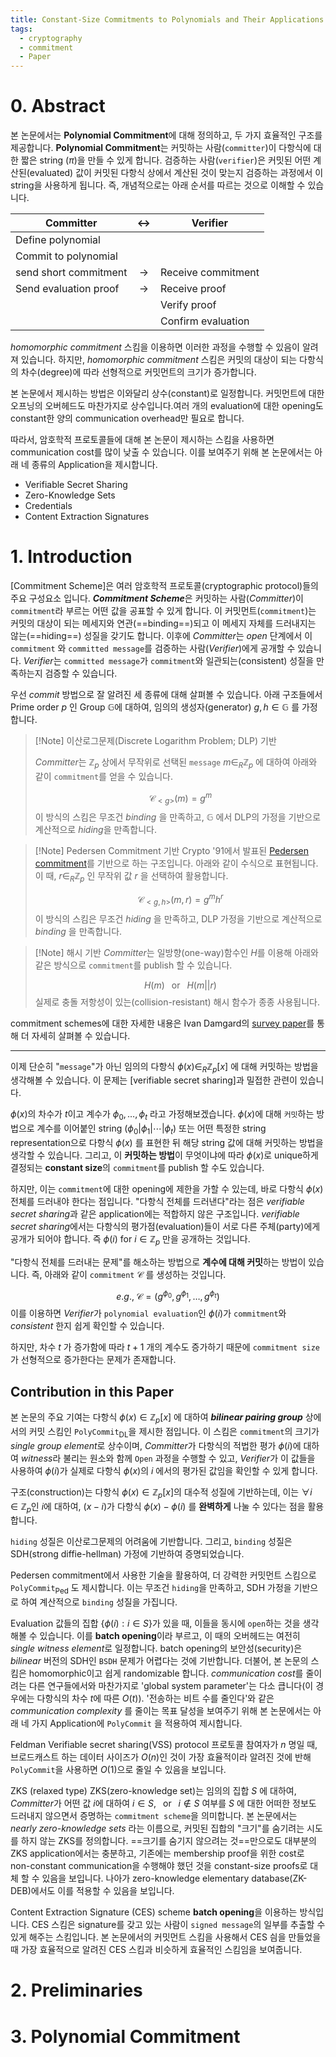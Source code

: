 ```yaml
---
title: Constant-Size Commitments to Polynomials and Their Applications
tags:
  - cryptography
  - commitment
  - Paper
---
```

# 0. Abstract
본 논문에서는 **Polynomial Commitment**에 대해 정의하고, 두 가지 효율적인 구조를 제공합니다. **Polynomial Commitment**는 커밋하는 사람(`committer`)이 다항식에 대한 짧은 string ($\pi$)을 만들 수 있게 합니다. 검증하는 사람(`verifier`)은 커밋된 어떤 계산된(evaluated) 값이 커밋된 다항식 상에서 계산된 것이 맞는지 검증하는 과정에서 이 string을 사용하게 됩니다. 즉, 개념적으로는 아래 순서를 따르는 것으로 이해할 수 있습니다.

<center>

| **Committer**         | $\leftrightarrow$ | **Verifier**       |
| --------------------- | :---------------: | ------------------ |
| Define polynomial     |                   |                    |
| Commit to polynomial  |                   |                    |
| send short commitment | $\rightarrow$     | Receive commitment |
| Send evaluation proof | $\rightarrow$     | Receive proof      |
|                       |                   | Verify proof       |
|                       |                   | Confirm evaluation |

</center>

*homomorphic commitment* 스킴을 이용하면 이러한 과정을 수행할 수 있음이 알려져 있습니다. 하지만,  *homomorphic commitment* 스킴은 커밋의 대상이 되는 다항식의 차수(degree)에 따라 선형적으로 커밋먼트의 크기가 증가합니다.

본 논문에서 제시하는 방법은 이와달리 상수(constant)로 일정합니다. 커밋먼트에 대한 오프닝의 오버헤드도 마찬가지로 상수입니다.여러 개의 evaluation에 대한 opening도 constant한 양의 communication overhead만 필요로 합니다.

따라서, 암호학적 프로토콜들에 대해 본 논문이 제시하는 스킴을 사용하면 communication cost를 많이 낮출 수 있습니다. 이를 보여주기 위해 본 논문에서는 아래 네 종류의 Application을 제시합니다.

- Verifiable Secret Sharing
- Zero-Knowledge Sets
- Credentials
- Content Extraction Signatures

# 1. Introduction
[Commitment Scheme]은 여러 암호학적 프로토콜(cryptographic protocol)들의 주요 구성요소 입니다. ***Commitment Scheme***은 커밋하는 사람(*Committer*)이 `commitment`라 부르는 어떤 값을 공표할 수 있게 합니다. 이 커밋먼트(`commitment`)는 커밋의 대상이 되는 메세지와 연관(==binding==)되고 이 메세지 자체를 드러내지는 않는(==hiding==) 성질을 갖기도 합니다. 이후에 *Committer*는 *open* 단계에서 이 `commitment` 와 `committed message`를 검증하는 사람(*Verifier*)에게 공개할 수 있습니다. *Verifier*는 `committed message`가 `commitment`와 일관되는(consistent) 성질을 만족하는지 검증할 수 있습니다.

우선 *commit* 방법으로 잘 알려진 세 종류에 대해 살펴볼 수 있습니다. 아래 구조들에서 Prime order $p$ 인 Group $\mathbb{G}$에 대하여, 임의의 생성자(generator) $g, h \in \mathbb{G}$ 를 가정합니다. 

> [!Note] 이산로그문제(Discrete Logarithm Problem; DLP) 기반
> 
> *Committer*는 $\mathbb{Z}_p$ 상에서 무작위로 선택된 `message` $m \in_R \mathbb{Z}_p$ 에 대하여 아래와 같이 `commitment`를 얻을 수 있습니다.
> 
> $$
> \mathcal{C}_{<g>}(m)=g^m
> $$
> 	이 방식의 스킴은 무조건 *binding* 을 만족하고, $\mathbb{G}$ 에서 DLP의 가정을 기반으로 계산적으로 *hiding*을 만족합니다.

> [!Note] Pedersen Commitment 기반
> Crypto '91에서 발표된 [Pedersen commitment](https://link.springer.com/chapter/10.1007/3-540-46766-1_9)를 기반으로 하는 구조입니다. 아래와 같이 수식으로 표현됩니다. 이 때, $r \in_R \mathbb{Z}_p$ 인 무작위 값 $r$ 을 선택하여 활용합니다.
> 
> $$
> \mathcal{C}_{<g, h>}(m, r) = g^mh^r
> $$
> 이 방식의 스킴은 무조건 *hiding* 을 만족하고, DLP 가정을 기반으로 계산적으로 *binding* 을 만족합니다.

> [!Note] 해시 기반
> *Committer*는 일방향(one-way)함수인 $H$를 이용해 아래와 같은 방식으로 `commitment`를 publish 할 수 있습니다.
> 
> $$
> H(m) \;\;\text{ or }\;\; H(m ||r)
> $$
> 실제로 충돌 저항성이 있는(collision-resistant) 해시 함수가 종종 사용됩니다.

commitment schemes에 대한 자세한 내용은 Ivan Damgard의 [survey paper](https://cs.au.dk/~ivan/ComZK05.pdf)를 통해 더 자세히 살펴볼 수 있습니다.

---

이제 단순히 "`message`"가 아닌 임의의 다항식 $\phi(x) \in_R \mathbb{Z}_p[x]$ 에 대해 커밋하는 방법을 생각해볼 수 있습니다. 이 문제는 [verifiable secret sharing]과 밀접한 관련이 있습니다.

$\phi(x)$의 차수가 $t$이고 계수가 $\phi_0, \dots, \phi_t$ 라고 가정해보겠습니다. $\phi(x)$에 대해 `커밋`하는 방법으로 계수를 이어붙인 string $(\phi_0 | \phi_1 | \cdots | \phi_t)$ 또는 어떤 특정한 string representation으로 다항식 $\phi(x)$ 를 표현한 뒤 해당 string 값에 대해 커밋하는 방법을 생각할 수 있습니다. 그리고, 이 **커밋하는 방법**이 무엇이냐에 따라 $\phi(x)$로 unique하게 결정되는 **constant size**의 `commitment`를 publish 할 수도 있습니다.

하지만, 이는 `commitment`에 대한 opening에 제한을 가할 수 있는데, 바로 다항식 $\phi(x)$ 전체를 드러내야 한다는 점입니다. "다항식 전체를 드러낸다"라는 점은 *verifiable secret sharing*과 같은 application에는 적합하지 않은 구조입니다. *verifiable secret sharing*에서는 다항식의 평가점(evaluation)들이 서로 다른 주체(party)에게 공개가 되어야 합니다. 즉 $\phi(i) \text{ for } i \in \mathbb{Z}_p$ 만을 공개하는 것입니다.

"다항식 전체를 드러내는 문제"를 해소하는 방법으로 **계수에 대해 커밋**하는 방법이 있습니다. 즉, 아래와 같이 `commitment` $\mathcal{C}$ 를 생성하는 것입니다.

$$
e.g., \;\mathcal{C} = (g^{\phi_0}, g^{\phi_1}, \dots, g^{\phi_t})
$$
이를 이용하면 *Verifier*가 `polynomial evaluation`인 $\phi(i)$가 `commitment`와 *consistent* 한지 쉽게 확인할 수 있습니다.

하지만, 차수 $t$ 가 증가함에 따라 $t+1$ 개의 계수도 증가하기 때문에 `commitment size`가 선형적으로 증가한다는 문제가 존재합니다.

## Contribution in this Paper
본 논문의 주요 기여는 다항식 $\phi(x) \in \mathbb{Z}_p[x]$ 에 대하여 ***bilinear pairing group*** 상에서의 커밋 스킴인 $\texttt{PolyCommit}_{\text{DL}}$을 제시한 점입니다. 이 스킴은 `commitment`의 크기가 *single group element*로 상수이며, *Committer*가 다항식의 적법한 평가 $\phi(i)$에 대하여 $witness$라 불리는 원소와 함께 `Open` 과정을 수행할 수 있고, *Verifier*가 이 값들을 사용하여 $\phi(i)$가 실제로 다항식 $\phi(x)$의 $i$ 에서의 평가된 값임을 확인할 수 있게 합니다.

구조(construction)는 다항식 $\phi(x) \in \mathbb{Z}_p[x]$의 대수적 성질에 기반하는데, 이는 $\forall i \in \mathbb{Z}_p$인 $i$에 대하여, $(x-i)$가 다항식 $\phi(x) - \phi(i)$ 를 **완벽하게** 나눌 수 있다는 점을 활용합니다.

`hiding` 성질은 이산로그문제의 어려움에 기반합니다. 그리고, `binding` 성질은 SDH(strong diffie-hellman) 가정에 기반하여 증명되었습니다.

Pedersen commitment에서 사용한 기술을 활용하여, 더 강력한 커밋먼트 스킴으로 $\texttt{PolyCommit}_{\text{Ped}}$ 도 제시합니다. 이는 무조건 `hiding`을 만족하고, SDH 가정을 기반으로 하여 계산적으로 `binding` 성질을 가집니다.

Evaluation 값들의 집합 $\{\phi(i):i\in S \}$가 있을 때, 이들을 동시에 `open`하는 것을 생각해볼 수 있습니다. 이를 **batch opening**이라 부르고, 이 때의 오버헤드는 여전히 *single witness element*로 일정합니다. batch opening의 보안성(security)은 *bilinear* 버전의 SDH인 `BSDH` 문제가 어렵다는 것에 기반합니다. 더불어, 본 논문의 스킴은 homomorphic이고 쉽게 randomizable 합니다. *communication cost*를 줄이려는 다른 연구들에서와 마찬가지로 'global system parameter'는 다소 큽니다(이 경우에는 다항식의 차수 $t$에 따른 $O(t)$). '전송하는 비트 수를 줄인다'와 같은 *communication complexity* 를 줄이는 목표 달성을 보여주기 위해 본 논문에서는 아래 네 가지 Application에 $\texttt{PolyCommit}$ 을 적용하여 제시합니다. 

Feldman Verifiable secret sharing(VSS) protocol
프로토콜 참여자가 $n$ 명일 때, 브로드캐스트 하는 데이터 사이즈가 $O(n)$인 것이 가장 효율적이라 알려진 것에 반해 $\texttt{PolyCommit}$을 사용하면 $O(1)$으로 줄일 수 있음을 보입니다.

ZKS (relaxed type)
ZKS(zero-knowledge set)는 임의의 집합 $S$ 에 대하여, *Committer*가 어떤 값 $i$에 대하여 $i\in S, \;\;\text{ or }\;\; i \notin S$ 여부를 $S$ 에 대한 어떠한 정보도 드러내지 않으면서 증명하는 `commitment scheme`을 의미합니다. 본 논문에서는 *nearly zero-knowledge sets* 라는 이름으로, 커밋된 집합의 "크기"를 숨기려는 시도를 하지 않는 ZKS를 정의합니다. ==크기를 숨기지 않으려는 것==만으로도 대부분의 ZKS application에서는 충분하고, 기존에는 membership proof을 위한 cost로 non-constant communication을 수행해야 했던 것을 constant-size proofs로 대체 할 수 있음을 보입니다. 나아가 zero-knowledge elementary database(ZK-DEB)에서도 이를 적용할 수 있음을 보입니다.

Content Extraction Signature (CES) scheme
**batch opening**을 이용하는 방식입니다. CES 스킴은 signature를 갖고 있는 사람이 `signed message`의 일부를 추출할 수 있게 해주는 스킴입니다. 본 논문에서의 커밋먼트 스킴을 사용해서 CES 싐을 만들었을 때 가장 효율적으로 알려진 CES 스킴과 비슷하게 효율적인 스킴임을 보여줍니다.

# 2. Preliminaries
# 3. Polynomial Commitment